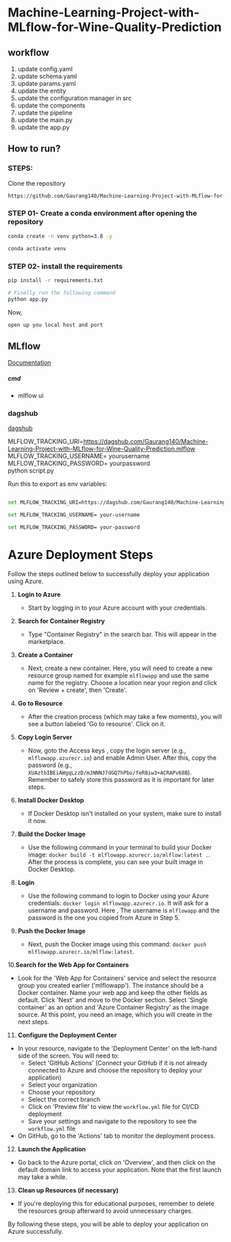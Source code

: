 # Machine-Learning-Project-with-MLflow-for-Wine-Quality-Prediction



## workflow

1. update config.yaml
2. update schema.yaml
3. update params.yaml
4. update the entity
5. update the configuration manager in src 
6. update the components 
7. update the pipeline 
8. update the main.py
9. update the app.py

## How to run?
### STEPS:

Clone the repository

```bash
https://github.com/Gaurang140/Machine-Learning-Project-with-MLflow-for-Wine-Quality-Prediction.git
```
### STEP 01- Create a conda environment after opening the repository

```bash
conda create -n venv python=3.8 -y
```

```bash
conda activate venv
```


### STEP 02- install the requirements
```bash
pip install -r requirements.txt
```


```bash
# Finally run the following command
python app.py
```

Now,
```bash
open up you local host and port
```



## MLflow

[Documentation](https://mlflow.org/docs/latest/index.html)


##### cmd
- mlflow ui

### dagshub
[dagshub](https://dagshub.com/)

MLFLOW_TRACKING_URI=https://dagshub.com/Gaurang140/Machine-Learning-Project-with-MLflow-for-Wine-Quality-Prediction.mlflow \
MLFLOW_TRACKING_USERNAME= yourusername \
MLFLOW_TRACKING_PASSWORD= yourpassword \
python script.py

Run this to export as env variables:

```bash

set MLFLOW_TRACKING_URI=https://dagshub.com/Gaurang140/Machine-Learning-Project-with-MLflow-for-Wine-Quality-Prediction.mlflow 

set MLFLOW_TRACKING_USERNAME= your-username 

set MLFLOW_TRACKING_PASSWORD= your-password 

```

# Azure Deployment Steps

Follow the steps outlined below to successfully deploy your application using Azure.

1. **Login to Azure**
   - Start by logging in to your Azure account with your credentials.

2. **Search for Container Registry**
   - Type "Container Registry" in the search bar. This will appear in the marketplace.

3. **Create a Container**
   - Next, create a new container. Here, you will need to create a new resource group named for example `mlflowapp` and use the same name for the registry. Choose a location near your region and click on 'Review + create', then 'Create'.

4. **Go to Resource**
   - After the creation process (which may take a few moments), you will see a button labeled 'Go to resource'. Click on it.

5. **Copy Login Server**
   - Now, goto the Access keys , copy the login server (e.g., `mlflowapp.azurecr.io`) and enable Admin User. After this, copy the password (e.g., `XUAztbIBEiAWgqLzzD/mJNNNJ7dGQ7hPbo/feR8iw3+ACRAPv68B`). Remember to safely store this password as it is important for later steps.


6. **Install Docker Desktop**
   - If Docker Desktop isn't installed on your system, make sure to install it now.

7. **Build the Docker Image**
   - Use the following command in your terminal to build your Docker image: `docker build -t mlflowapp.azurecr.io/mlflow:latest .`. After the process is complete, you can see your built image in Docker Desktop.

8. **Login**
   - Use the following command to login to Docker using your Azure credentials: `docker login mlflowapp.azurecr.io`. It will ask for a username and password. Here , The username is `mlflowapp` and the password is the one you copied from Azure in Step 5.

9. **Push the Docker Image**
   - Next, push the Docker image using this command: `docker push mlflowapp.azurecr.io/mlflow:latest`.

10.**Search for the Web App for Containers**
   - Look for the 'Web App for Containers' service and select the resource group you created earlier ('mlflowapp'). The instance should be a Docker container. Name your web app and keep the other fields as default. Click 'Next' and move to the Docker section. Select 'Single container' as an option and 'Azure Container Registry' as the image source. At this point, you need an image, which you will create in the next steps.

11. **Configure the Deployment Center**
   - In your resource, navigate to the 'Deployment Center' on the left-hand side of the screen. You will need to:
     - Select 'GitHub Actions' (Connect your GitHub if it is not already connected to Azure and choose the repository to deploy your application)
     - Select your organization
     - Choose your repository
     - Select the correct branch
     - Click on 'Preview file' to view the `workflow.yml` file for CI/CD deployment
     - Save your settings and navigate to the repository to see the `workflow.yml` file
   - On GitHub, go to the 'Actions' tab to monitor the deployment process.

12. **Launch the Application**
   - Go back to the Azure portal, click on 'Overview', and then click on the default domain link to access your application. Note that the first launch may take a while.

13. **Clean up Resources (if necessary)**
   - If you're deploying this for educational purposes, remember to delete the resources group afterward to avoid unnecessary charges.

By following these steps, you will be able to deploy your application on Azure successfully.

